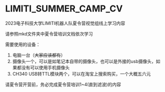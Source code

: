 # LIMITI_SUMMER_CAMP_CV
2023电子科技大学LIMITI机器人队夏令营视觉组线上学习内容

请参照mkd文件夹中夏令营培训文档依次学习

需要使用的设备：

1. 电脑一台（~~大家应该都有~~）
2. 摄像头一个，可以是如笔记本自带的摄像头，也可以是外接的usb摄像头，如果都没有可以使用手机摄像头
3. CH340 USB转TTL模块两个，可以在淘宝上搜索购买，一个大概五六元

请夏令营开营前，务必完成夏令营培训1~4(直到滤波)的内容
